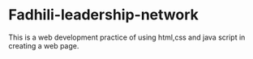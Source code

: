# Fadhili-leadership-network
This is a web development practice of using html,css and java script in creating a web page.
